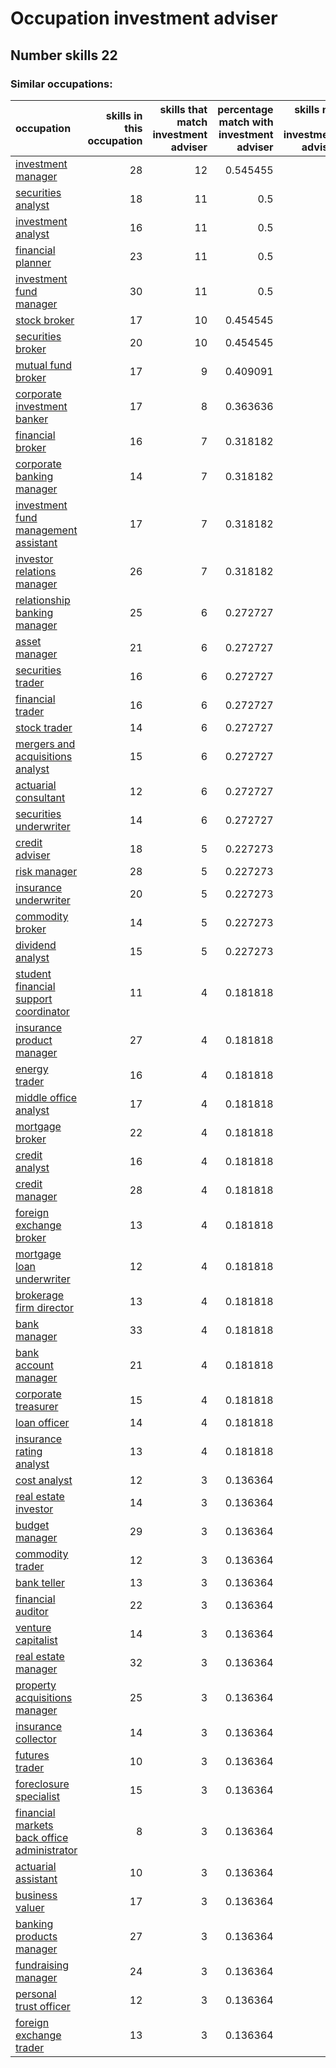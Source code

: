 # Occupation investment adviser
## Number skills 22
### Similar occupations:
| occupation                                                                                    |   skills in this occupation |   skills that match investment adviser |   percentage match with investment adviser |   skills not in investment adviser |
|:----------------------------------------------------------------------------------------------|----------------------------:|---------------------------------------:|-------------------------------------------:|-----------------------------------:|
| [investment manager](investment_manager.md)                                                   |                          28 |                                     12 |                                   0.545455 |                                 16 |
| [securities analyst](securities_analyst.md)                                                   |                          18 |                                     11 |                                   0.5      |                                  7 |
| [investment analyst](investment_analyst.md)                                                   |                          16 |                                     11 |                                   0.5      |                                  5 |
| [financial planner](financial_planner.md)                                                     |                          23 |                                     11 |                                   0.5      |                                 12 |
| [investment fund manager](investment_fund_manager.md)                                         |                          30 |                                     11 |                                   0.5      |                                 19 |
| [stock broker](stock_broker.md)                                                               |                          17 |                                     10 |                                   0.454545 |                                  7 |
| [securities broker](securities_broker.md)                                                     |                          20 |                                     10 |                                   0.454545 |                                 10 |
| [mutual fund broker](mutual_fund_broker.md)                                                   |                          17 |                                      9 |                                   0.409091 |                                  8 |
| [corporate investment banker](corporate_investment_banker.md)                                 |                          17 |                                      8 |                                   0.363636 |                                  9 |
| [financial broker](financial_broker.md)                                                       |                          16 |                                      7 |                                   0.318182 |                                  9 |
| [corporate banking manager](corporate_banking_manager.md)                                     |                          14 |                                      7 |                                   0.318182 |                                  7 |
| [investment fund management assistant](investment_fund_management_assistant.md)               |                          17 |                                      7 |                                   0.318182 |                                 10 |
| [investor relations manager](investor_relations_manager.md)                                   |                          26 |                                      7 |                                   0.318182 |                                 19 |
| [relationship banking manager](relationship_banking_manager.md)                               |                          25 |                                      6 |                                   0.272727 |                                 19 |
| [asset manager](asset_manager.md)                                                             |                          21 |                                      6 |                                   0.272727 |                                 15 |
| [securities trader](securities_trader.md)                                                     |                          16 |                                      6 |                                   0.272727 |                                 10 |
| [financial trader](financial_trader.md)                                                       |                          16 |                                      6 |                                   0.272727 |                                 10 |
| [stock trader](stock_trader.md)                                                               |                          14 |                                      6 |                                   0.272727 |                                  8 |
| [mergers and acquisitions analyst](mergers_and_acquisitions_analyst.md)                       |                          15 |                                      6 |                                   0.272727 |                                  9 |
| [actuarial consultant](actuarial_consultant.md)                                               |                          12 |                                      6 |                                   0.272727 |                                  6 |
| [securities underwriter](securities_underwriter.md)                                           |                          14 |                                      6 |                                   0.272727 |                                  8 |
| [credit adviser](credit_adviser.md)                                                           |                          18 |                                      5 |                                   0.227273 |                                 13 |
| [risk manager](risk_manager.md)                                                               |                          28 |                                      5 |                                   0.227273 |                                 23 |
| [insurance underwriter](insurance_underwriter.md)                                             |                          20 |                                      5 |                                   0.227273 |                                 15 |
| [commodity broker](commodity_broker.md)                                                       |                          14 |                                      5 |                                   0.227273 |                                  9 |
| [dividend analyst](dividend_analyst.md)                                                       |                          15 |                                      5 |                                   0.227273 |                                 10 |
| [student financial support coordinator](student_financial_support_coordinator.md)             |                          11 |                                      4 |                                   0.181818 |                                  7 |
| [insurance product manager](insurance_product_manager.md)                                     |                          27 |                                      4 |                                   0.181818 |                                 23 |
| [energy trader](energy_trader.md)                                                             |                          16 |                                      4 |                                   0.181818 |                                 12 |
| [middle office analyst](middle_office_analyst.md)                                             |                          17 |                                      4 |                                   0.181818 |                                 13 |
| [mortgage broker](mortgage_broker.md)                                                         |                          22 |                                      4 |                                   0.181818 |                                 18 |
| [credit analyst](credit_analyst.md)                                                           |                          16 |                                      4 |                                   0.181818 |                                 12 |
| [credit manager](credit_manager.md)                                                           |                          28 |                                      4 |                                   0.181818 |                                 24 |
| [foreign exchange broker](foreign_exchange_broker.md)                                         |                          13 |                                      4 |                                   0.181818 |                                  9 |
| [mortgage loan underwriter](mortgage_loan_underwriter.md)                                     |                          12 |                                      4 |                                   0.181818 |                                  8 |
| [brokerage firm director](brokerage_firm_director.md)                                         |                          13 |                                      4 |                                   0.181818 |                                  9 |
| [bank manager](bank_manager.md)                                                               |                          33 |                                      4 |                                   0.181818 |                                 29 |
| [bank account manager](bank_account_manager.md)                                               |                          21 |                                      4 |                                   0.181818 |                                 17 |
| [corporate treasurer](corporate_treasurer.md)                                                 |                          15 |                                      4 |                                   0.181818 |                                 11 |
| [loan officer](loan_officer.md)                                                               |                          14 |                                      4 |                                   0.181818 |                                 10 |
| [insurance rating analyst](insurance_rating_analyst.md)                                       |                          13 |                                      4 |                                   0.181818 |                                  9 |
| [cost analyst](cost_analyst.md)                                                               |                          12 |                                      3 |                                   0.136364 |                                  9 |
| [real estate investor](real_estate_investor.md)                                               |                          14 |                                      3 |                                   0.136364 |                                 11 |
| [budget manager](budget_manager.md)                                                           |                          29 |                                      3 |                                   0.136364 |                                 26 |
| [commodity trader](commodity_trader.md)                                                       |                          12 |                                      3 |                                   0.136364 |                                  9 |
| [bank teller](bank_teller.md)                                                                 |                          13 |                                      3 |                                   0.136364 |                                 10 |
| [financial auditor](financial_auditor.md)                                                     |                          22 |                                      3 |                                   0.136364 |                                 19 |
| [venture capitalist](venture_capitalist.md)                                                   |                          14 |                                      3 |                                   0.136364 |                                 11 |
| [real estate manager](real_estate_manager.md)                                                 |                          32 |                                      3 |                                   0.136364 |                                 29 |
| [property acquisitions manager](property_acquisitions_manager.md)                             |                          25 |                                      3 |                                   0.136364 |                                 22 |
| [insurance collector](insurance_collector.md)                                                 |                          14 |                                      3 |                                   0.136364 |                                 11 |
| [futures trader](futures_trader.md)                                                           |                          10 |                                      3 |                                   0.136364 |                                  7 |
| [foreclosure specialist](foreclosure_specialist.md)                                           |                          15 |                                      3 |                                   0.136364 |                                 12 |
| [financial markets back office administrator](financial_markets_back_office_administrator.md) |                           8 |                                      3 |                                   0.136364 |                                  5 |
| [actuarial assistant](actuarial_assistant.md)                                                 |                          10 |                                      3 |                                   0.136364 |                                  7 |
| [business valuer](business_valuer.md)                                                         |                          17 |                                      3 |                                   0.136364 |                                 14 |
| [banking products manager](banking_products_manager.md)                                       |                          27 |                                      3 |                                   0.136364 |                                 24 |
| [fundraising manager](fundraising_manager.md)                                                 |                          24 |                                      3 |                                   0.136364 |                                 21 |
| [personal trust officer](personal_trust_officer.md)                                           |                          12 |                                      3 |                                   0.136364 |                                  9 |
| [foreign exchange trader](foreign_exchange_trader.md)                                         |                          13 |                                      3 |                                   0.136364 |                                 10 |
